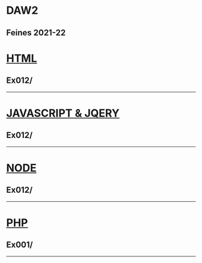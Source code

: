 # DAW2
Feines 2021-22
 ---
 # [HTML](https://github.com/paurigine/DAW2/tree/main/html)
 ## Ex012/
  ---
 # [JAVASCRIPT & JQERY](https://github.com/paurigine/DAW2/tree/main/jscript)
 ## Ex012/
  ---
 # [NODE](https://github.com/paurigine/DAW2/tree/main/node)
 ## Ex012/
 ---
 # [PHP](https://github.com/paurigine/DAW2/tree/main/php)
 ## Ex001/
  ---

